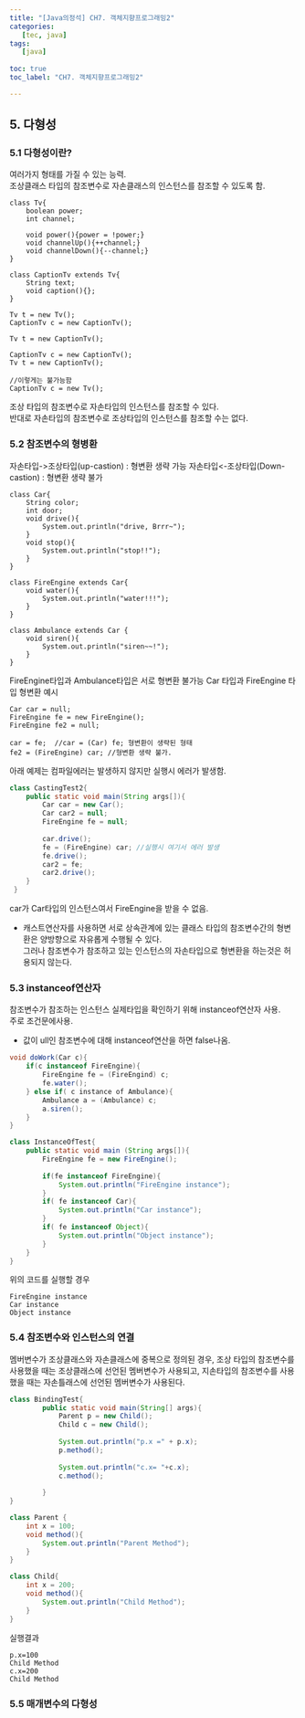 ```yaml
---
title: "[Java의정석] CH7. 객체지향프로그래밍2"
categories:
   [tec, java]
tags:
   [java]
   
toc: true
toc_label: "CH7. 객체지향프로그래밍2"

---
```


## 5. 다형성
### 5.1 다형성이란?
여러가지 형태를 가질 수 있는 능력.  
조상클래스 타입의 참조변수로 자손클래스의 인스턴스를 참조할 수 있도록 함.
``` 
class Tv{
    boolean power;
    int channel;
    
    void power(){power = !power;}
    void channelUp(){++channel;}
    void channelDown(){--channel;}
}

class CaptionTv extends Tv{
    String text;
    void caption(){};
}
```
``` 
Tv t = new Tv();
CaptionTv c = new CaptionTv();
```
```
Tv t = new CaptionTv();
```
```
CaptionTv c = new CaptionTv();
Tv t = new CaptionTv();
```
```
//이렇게는 불가능함
CaptionTv c = new Tv();
```
조상 타입의 참조변수로 자손타입의 인스턴스를 참조할 수 있다.  
반대로 자손타입의 참조변수로 조상타입의 인스턴스를 참조할 수는 없다.  

### 5.2 참조변수의 형병환
자손타입->조상타입(up-castion) : 형변환 생략 가능
자손타입<-조상타입(Down-castion) : 형변환 생략 불가

``` 
class Car{
    String color;
    int door;
    void drive(){
        System.out.println("drive, Brrr~");
    }
    void stop(){
        System.out.println("stop!!");
    }   
}

class FireEngine extends Car{
    void water(){
        System.out.println("water!!!");
    }
}

class Ambulance extends Car {
    void siren(){
        System.out.println("siren~~!");
    }
}
```
FireEngine타입과 Ambulance타입은 서로 형변환 불가능
Car 타입과 FireEngine 타입 형변환 예시
``` 
Car car = null;
FireEngine fe = new FireEngine();
FireEngine fe2 = null;

car = fe;  //car = (Car) fe; 형변환이 생략된 형태
fe2 = (FireEngine) car; //형변환 생략 불가.
```

아래 예제는 컴파일에러는 발생하지 않지만 실행시 에러가 발생함.
```java
class CastingTest2{
    public static void main(String args[]){
        Car car = new Car();
        Car car2 = null;
        FireEngine fe = null;
        
        car.drive();
        fe = (FireEngine) car; //실행시 여기서 에러 발생
        fe.drive();
        car2 = fe;
        car2.drive();
    }
 }
```  

car가 Car타입의 인스턴스여서 FireEngine을 받을 수 없음.
- 캐스트연산자를 사용하면 서로 상속관계에 있는 클래스 타입의 참조변수간의 형변환은 양방향으로 자유롭게 수행될 수 있다.  
그러나 참조변수가 참조하고 있는 인스턴스의 자손타입으로 형변환을 하는것은 허용되지 않는다.  

### 5.3 instanceof연산자  
참조변수가 참조하는 인스턴스 실제타입을 확인하기 위해 instanceof연산자 사용.  
주로 조건문에사용. 
* 값이 ull인 참조변수에 대해 instanceof연산을 하면 false나옴.
```java
void doWork(Car c){
    if(c instanceof FireEngine){
        FireEngine fe = (FireEngind) c;
        fe.water();
    } else if( c instance of Ambulance){
        Ambulance a = (Ambulance) c;
        a.siren();
    }
}
```

```java
class InstanceOfTest{
    public static void main (String args[]){
        FireEngine fe = new FireEngine();
        
        if(fe instanceof FireEngine){
            System.out.println("FireEngine instance");
        }
        if( fe instanceof Car){
            System.out.println("Car instance");
        }
        if( fe instanceof Object){
            System.out.println("Object instance");
        }
    }
}
```
위의 코드를 실행할 경우 
```
FireEngine instance
Car instance
Object instance
```

### 5.4 참조변수와 인스턴스의 연결
멤버변수가 조상클래스와 자손클래스에 중복으로 정의된 경우, 조상 타입의 참조변수를 사용했을 때는 조상클래스에 선언된 멤버변수가 사용되고, 지손타입의 참조변수를 사용했을 때는 자손틀래스에 선언된 멤버변수가 사용된다.  

```java
class BindingTest{
        public static void main(String[] args){
            Parent p = new Child();
            Child c = new Child();
            
            System.out.println("p.x =" + p.x);
            p.method();
            
            System.out.println("c.x= "+c.x);
            c.method();
          
        }
}

class Parent {
    int x = 100;
    void method(){
        System.out.println("Parent Method");
    }
}

class Child{
    int x = 200;
    void method(){
        System.out.println("Child Method");
    }
}
```
실행결과
``` 
p.x=100
Child Method
c.x=200
Child Method
```

### 5.5 매개변수의 다형성
